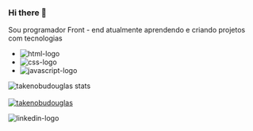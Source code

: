 ### Hi there 👋

Sou programador Front - end atualmente aprendendo e criando projetos com tecnologias

- <img src="https://img.shields.io/badge/HTML5-E34F26?style=for-the-badge&logo=html5&logoColor=white" alt="html-logo" />
- <img src="https://img.shields.io/badge/CSS3-1572B6?style=for-the-badge&logo=css3&logoColor=white" alt="css-logo" />
- <img src="https://img.shields.io/badge/JavaScript-323330?style=for-the-badge&logo=javascript&logoColor=F7DF1E" alt="javascript-logo" />

![takenobudouglas stats](https://github-readme-stats.vercel.app/api?username=takenobudouglas&show_icons=true&theme=radical)
<br>
<br>
[![takenobudouglas](https://github-readme-stats.vercel.app/api/top-langs/?username=takenobudouglas)](https://github.com/anuraghazra/github-readme-stats)



<img src="https://img.shields.io/badge/LinkedIn-0077B5?style=for-the-badge&logo=linkedin&logoColor=white" alt="linkedin-logo" />
